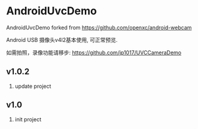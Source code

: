 # AndroidUvcDemo
AndroidUvcDemo forked from https://github.com/openxc/android-webcam

Android USB 摄像头v4l2基本使用, 可正常预览.

如需拍照，录像功能请移步:
https://github.com/jp1017/UVCCameraDemo

## v1.0.2
1. update project

## v1.0
1. init project